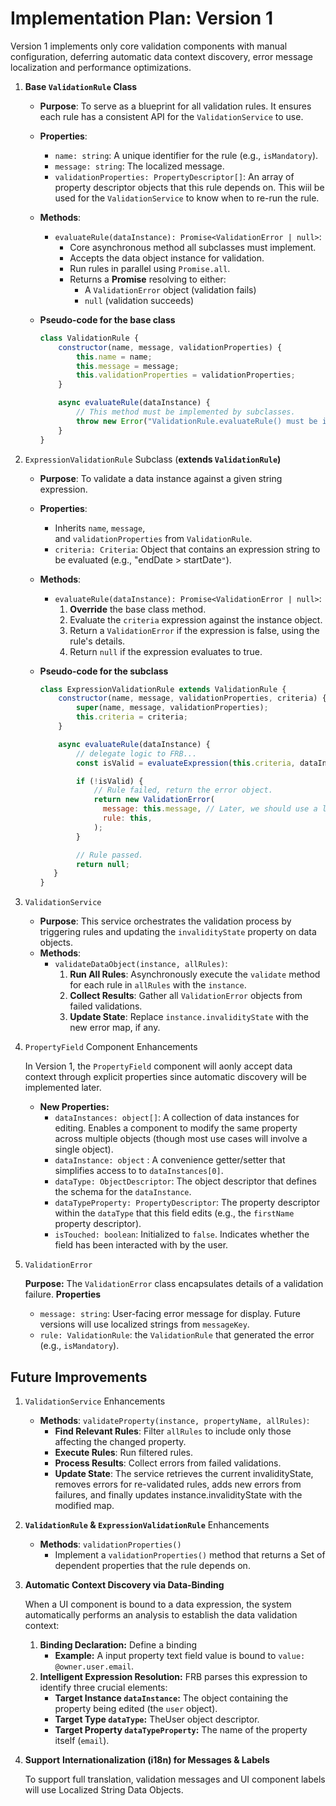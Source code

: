 # Implementation Plan: Version 1

Version 1 implements only core validation components with manual configuration, deferring automatic data context discovery, error message localization and performance optimizations.

1. **Base `ValidationRule` Class**

    - **Purpose**: To serve as a blueprint for all validation rules. It ensures each rule has a consistent API for the `ValidationService` to use.
    - **Properties**:
        - `name: string`: A unique identifier for the rule (e.g., `isMandatory`).
        - `message: string`: The localized message.
        - `validationProperties: PropertyDescriptor[]`: An array of property descriptor objects that this rule depends on. This wiil be used for the `ValidationService` to know when to re-run the rule.
    - **Methods**:
        - `evaluateRule(dataInstance): Promise<ValidationError | null>`:
            - Core asynchronous method all subclasses must implement.
            - Accepts the data object instance for validation.
            - Run rules in parallel using `Promise.all`.
            - Returns a **Promise** resolving to either:
                - A `ValidationError` object (validation fails)
                - `null` (validation succeeds)
    - **Pseudo-code for the base class**

        ```js
        class ValidationRule {
            constructor(name, message, validationProperties) {
                this.name = name;
                this.message = message;
                this.validationProperties = validationProperties;
            }

            async evaluateRule(dataInstance) {
                // This method must be implemented by subclasses.
                throw new Error("ValidationRule.evaluateRule() must be implemented.");
            }
        }
        ```

2. `ExpressionValidationRule` Subclass (**extends `ValidationRule`)**

    - **Purpose**: To validate a data instance against a given string expression.
    - **Properties**:
        - Inherits `name`, `message`, and `validationProperties` from `ValidationRule`.
        - `criteria: Criteria`: Object that contains an expression string to be evaluated (e.g., "endDate > startDate`"`).
    - **Methods**:
        - `evaluateRule(dataInstance): Promise<ValidationError | null>`:
            1. **Override** the base class method.
            2. Evaluate the `criteria` expression against the instance object.
            3. Return a `ValidationError` if the expression is false, using the rule's details.
            4. Return `null` if the expression evaluates to true.
    - **Pseudo-code for the subclass**

        ```js
        class ExpressionValidationRule extends ValidationRule {
            constructor(name, message, validationProperties, criteria) {
                super(name, message, validationProperties);
                this.criteria = criteria;
            }

            async evaluateRule(dataInstance) {
                // delegate logic to FRB...
                const isValid = evaluateExpression(this.criteria, dataInstance);

                if (!isValid) {
                    // Rule failed, return the error object.
                    return new ValidationError(
                      message: this.message, // Later, we should use a localization service.
                      rule: this,
                    );
                }

                // Rule passed.
                return null;
           }
        }
        ```

3. `ValidationService`

    - **Purpose**: This service orchestrates the validation process by triggering rules and updating the `invalidityState` property on data objects.
    - **Methods**:
        - `validateDataObject(instance, allRules)`:
            1. **Run All Rules**: Asynchronously execute the `validate` method for each rule in `allRules` with the `instance`.
            2. **Collect Results**: Gather all `ValidationError` objects from failed validations.
            3. **Update State**: Replace `instance.invalidityState` with the new error map, if any.

4. `PropertyField` Component Enhancements

    In Version 1, the `PropertyField` component will aonly accept data context through explicit properties since automatic discovery will be implemented later.

    - **New Properties:**
        - `dataInstances: object[]`: A collection of data instances for editing. Enables a component to modify the same property across multiple objects (though most use cases will involve a single object).
        - `dataInstance: object` : A convenience getter/setter that simplifies access to to `dataInstances[0]`.
        - `dataType: ObjectDescriptor`: The object descriptor that defines the schema for the `dataInstance`.
        - `dataTypeProperty: PropertyDescriptor`: The property descriptor within the `dataType` that this field edits (e.g., the `firstName` property descriptor).
        - `isTouched: boolean`: Initialized to `false`. Indicates whether the field has been interacted with by the user.

5. `ValidationError`

    **Purpose:** The `ValidationError` class encapsulates details of a validation failure.
    **Properties**

    - `message: string`: User-facing error message for display. Future versions will use localized strings from `messageKey`.
    - `rule: ValidationRule`: the `ValidationRule` that generated the error (e.g., `isMandatory`).

## Future Improvements

1. `ValidationService` Enhancements

    - **Methods**:
      `validateProperty(instance, propertyName, allRules)`:
        - **Find Relevant Rules**: Filter `allRules` to include only those affecting the changed property.
        - **Execute Rules**: Run filtered rules.
        - **Process Results**: Collect errors from failed validations.
        - **Update State**: The service retrieves the current invalidityState, removes errors for re-validated rules, adds new errors from failures, and finally updates instance.invalidityState with the modified map.

2. **`ValidationRule` & `ExpressionValidationRule`** Enhancements

    - **Methods**:
      `validationProperties()`
        - Implement a `validationProperties()` method that returns a Set of dependent properties that the rule depends on.

3. **Automatic Context Discovery via Data-Binding**

    When a UI component is bound to a data expression, the system automatically performs an analysis to establish the data validation context:

    1. **Binding Declaration:** Define a binding
        - **Example:** A input property text field value is bound to `value: @owner.user.email`.
    2. **Intelligent Expression Resolution:** FRB parses this expression to identify three crucial elements:
        - **Target Instance `dataInstance`:** The object containing the property being edited (the `user` object).
        - **Target Type `dataType`:** TheUser object descriptor.
        - **Target Property `dataTypeProperty`:** The name of the property itself (`email`).

4. **Support** **Internationalization (i18n) for Messages & Labels**

    To support full translation, validation messages and UI component labels will use Localized String Data Objects.
